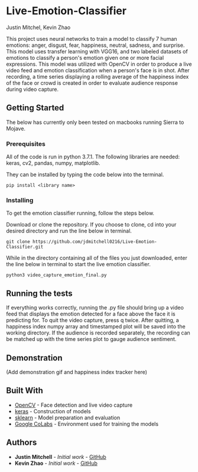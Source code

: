 # Live-Emotion-Classifier
Justin Mitchel, Kevin Zhao

This project uses neural networks to train a model to classify 7 human emotions: anger, disgust, fear, happiness, neutral, sadness, and surprise. This model uses transfer learning with VGG16, and two labeled datasets of emotions to classify a person's emotion given one or more facial expressions. This model was utilized with OpenCV in order to produce a live video feed and emotion classification when a person's face is in shot. After recording, a time series displaying a rolling average of the happiness index of the face or crowd is created in order to evaluate audience response during video capture.

## Getting Started
The below has currently only been tested on macbooks running Sierra to Mojave.

### Prerequisites
All of the code is run in python 3.7.1.
The following libraries are needed: keras, cv2, pandas, numpy, matplotlib.

They can be installed by typing the code below into the terminal.

```
pip install <library name>
```

### Installing

To get the emotion classifier running, follow the steps below.

Download or clone the repository. If you choose to clone, cd into your desired directory and run the line below in terminal.

```
git clone https://github.com/jdmitchell0216/Live-Emotion-Classifier.git
```

While in the directory containing all of the files you just downloaded, enter the line below in terminal to start the live emotion classifier.

```
python3 video_capture_emotion_final.py
```


## Running the tests
If everything works correctly, running the .py file should bring up a video feed that displays the emotion detected for a face above the face it is predicting for. To quit the video capture, press q twice. After quitting, a happiness index numpy array and timestamped plot will be saved into the working directory. If the audience is recorded separately, the recording can be matched up with the time series plot to gauge audience sentiment.

## Demonstration

(Add demonstration gif and happiness index tracker here)

## Built With

* [OpenCV](https://docs.opencv.org/4.1.0/) - Face detection and live video capture
* [keras](https://keras.io/) - Construction of models
* [sklearn](https://scikit-learn.org/stable/whats_new.html) - Model preparation and evaluation
* [Google CoLabs](https://colab.research.google.com/notebooks/welcome.ipynb) - Environment used for training the models

## Authors

* **Justin Mitchell** - *Initial work* - [GitHub](github.com/jdmitchell0216)
* **Kevin Zhao** - *Initial work* - [GitHub](github.com/kevzha)

